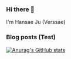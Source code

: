 ### Hi there 👋
I'm Hansae Ju (Verssae)
### Blog posts (Test)
<!-- BLOG-POST-LIST:START -->
<!-- BLOG-POST-LIST:END -->

[![Anurag's GitHub stats](https://github-readme-stats.vercel.app/api?username=Verssae)](https://github.com/anuraghazra/github-readme-stats)

<!--
**Verssae/Verssae** is a ✨ _special_ ✨ repository because its `README.md` (this file) appears on your GitHub profile.

Here are some ideas to get you started:

- 🔭 I’m currently working on ...
- 🌱 I’m currently learning ...
- 👯 I’m looking to collaborate on ...
- 🤔 I’m looking for help with ...
- 💬 Ask me about ...
- 📫 How to reach me: ...
- 😄 Pronouns: ...
- ⚡ Fun fact: ...
-->
